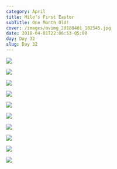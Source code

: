 ```yaml
---
category: April
title: Milo's First Easter
subTitle: One Month Old!
cover: /images/mvimg_20180401_182545.jpg
date: 2018-04-01T22:06:53-05:00
day: Day 32
slug: Day 32
---
```

![](/images/mvimg_20180401_131334.jpg)

![](/images/mvimg_20180401_211248.jpg)

![](/images/mvimg_20180401_170840.jpg)

![](/images/mvimg_20180401_125116.jpg)

![](/images/img_20180401_184057.jpg)

![](/images/img_20180401_131202.jpg)

![](/images/img_20180401_125039.jpg)

![](/images/img_20180401_124425.jpg)

![](/images/img_20180401_093338.jpg)

![](/images/mvimg_20180401_182545.jpg)
